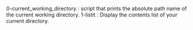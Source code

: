 0-current_working_directory : script that prints the absolute path name of the current working directory.
1-listit : Display the contents list of your current directory.